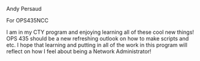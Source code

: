 Andy Persaud

For OPS435NCC

I am in my CTY program and enjoying learning all of these cool new things! OPS 435 should be a new refreshing outlook on how to make scripts and etc. I hope that learning and putting in all of the work in this program will reflect on how I feel about being a Network Administrator!
